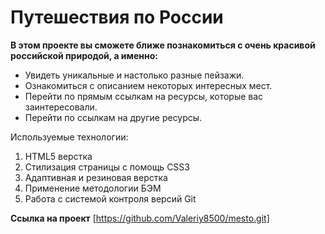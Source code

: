 # Путешествия по России
**В этом проекте вы сможете ближе познакомиться с очень красивой российской природой, а именно:**
* Увидеть уникальные и настолько разные пейзажи.
* Ознакомиться с описанием некоторых интересных мест.
* Перейти по прямым ссылкам на ресурсы, которые вас заинтересовали.
* Перейти по ссылкам на другие ресурсы.

Используемые технологии:

1. HTML5 верстка
2. Стилизация страницы с помощь CSS3
3. Адаптивная и резиновая верстка
4. Применение методологии БЭМ
5. Работа с системой контроля версий Git

**Ссылка на проект** [https://github.com/Valeriy8500/mesto.git]
